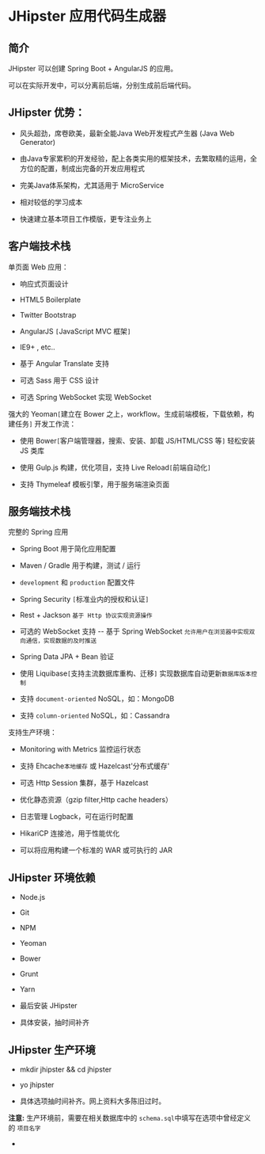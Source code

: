 # JHipster 应用代码生成器

## 简介

JHipster 可以创建 Spring Boot + AngularJS 的应用。

可以在实际开发中，可以分离前后端，分别生成前后端代码。

## JHipster 优势：

- 风头超劲，席卷欧美，最新全能Java Web开发程式产生器 (Java Web Generator)

- 由Java专家累积的开发经验，配上各类实用的框架技术，去繁取精的运用，全方位的配置，制成出完备的开发应用程式

- 完美Java体系架构，尤其适用于 MicroService

- 相对较低的学习成本

- 快速建立基本项目工作模版，更专注业务上

## 客户端技术栈

单页面 Web 应用：

- 响应式页面设计

- HTML5 Boilerplate

- Twitter Bootstrap

- AngularJS `[`JavaScript MVC 框架`]`

- IE9+ , etc..

- 基于 Angular Translate 支持

- 可选 Sass 用于 CSS 设计

- 可选 Spring WebSocket 实现 WebSocket

强大的 Yeoman`[`建立在 Bower 之上，workflow。生成前端模板，下载依赖，构建任务`]` 开发工作流：

- 使用 Bower`[`客户端管理器，搜索、安装、卸载 JS/HTML/CSS 等`]` 轻松安装 JS 类库

- 使用 Gulp.js 构建，优化项目，支持 Live Reload`[`前端自动化`]`

- 支持 Thymeleaf 模板引擎，用于服务端渲染页面

## 服务端技术栈

完整的 Spring 应用

- Spring Boot 用于简化应用配置

- Maven / Gradle 用于构建，测试 / 运行

- `development` 和 `production` 配置文件

- Spring Security `[`标准业内的授权和认证`]`

- Rest + Jackson `基于 Http 协议实现资源操作`

- 可选的 WebSocket 支持 -- 基于 Spring WebSocket `允许用户在浏览器中实现双向通信，实现数据的及时推送`

- Spring Data JPA + Bean 验证

- 使用 Liquibase`[`支持主流数据库重构、迁移`]` 实现数据库自动更新`数据库版本控制`

- 支持 `document-oriented` NoSQL，如：MongoDB

- 支持 `column-oriented` NoSQL，如：Cassandra

支持生产环境：

- Monitoring with Metrics 监控运行状态

- 支持 Ehcache`本地缓存` 或 Hazelcast'分布式缓存'

- 可选 Http Session 集群，基于 Hazelcast

- 优化静态资源（gzip filter,Http cache headers）

- 日志管理 Logback，可在运行时配置

- HikariCP 连接池，用于性能优化

- 可以将应用构建一个标准的 WAR 或可执行的 JAR


## JHipster 环境依赖

- Node.js

- Git

- NPM

- Yeoman

- Bower

- Grunt

- Yarn

- 最后安装 JHipster

- 具体安装，抽时间补齐

## JHipster 生产环境

- mkdir jhipster && cd jhipster

- yo jhipster

- 具体选项抽时间补齐。网上资料大多陈旧过时。

**注意:** 生产环境前，需要在相关数据库中的 `schema.sql`中填写在选项中曾经定义的 `项目名字` 

- 

